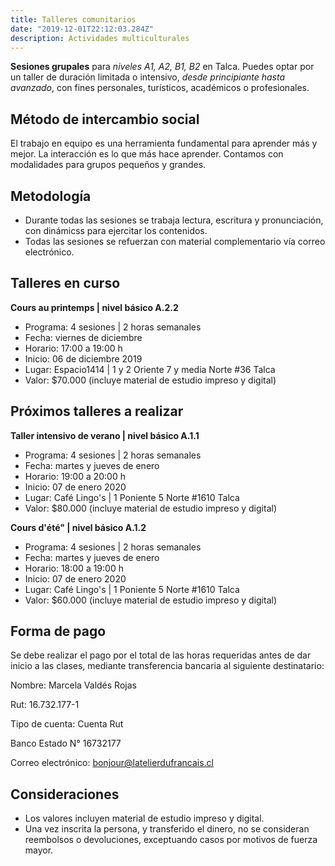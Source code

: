 ```yaml
---
title: Talleres comunitarios
date: "2019-12-01T22:12:03.284Z"
description: Actividades multiculturales
---
```


**Sesiones grupales** para *niveles A1, A2, B1, B2* en Talca.
Puedes optar por un taller de duración limitada o intensivo, *desde principiante hasta avanzado*, con fines personales, turísticos, académicos o profesionales.

## Método de intercambio social

El trabajo en equipo es una herramienta fundamental para aprender más y mejor. La interacción es lo que más hace aprender.
Contamos con modalidades para grupos pequeños y grandes.

## Metodología

- Durante todas las sesiones se trabaja lectura, escritura y pronunciación, con dinámicss para ejercitar los contenidos.
- Todas las sesiones se refuerzan con material complementario vía correo electrónico.

## Talleres en curso

**Cours au printemps | nivel básico A.2.2**
- Programa: 4 sesiones | 2 horas semanales
- Fecha: viernes de diciembre
- Horario: 17:00 a 19:00 h
- Inicio: 06 de diciembre 2019
- Lugar: Espacio1414 | 1 y 2 Oriente 7 y media Norte #36 Talca
- Valor: $70.000 (incluye material de estudio impreso y digital)

## Próximos talleres a realizar

**Taller intensivo de verano | nivel básico A.1.1**
- Programa: 4 sesiones | 2 horas semanales
- Fecha: martes y jueves de enero
- Horario: 19:00 a 20:00 h
- Inicio: 07 de enero 2020
- Lugar: Café Lingo's | 1 Poniente 5 Norte #1610 Talca
- Valor: $80.000 (incluye material de estudio impreso y digital)

**Cours d'été" | nivel básico A.1.2**
- Programa: 4 sesiones | 2 horas semanales
- Fecha: martes y jueves de enero
- Horario: 18:00 a 19:00 h
- Inicio: 07 de enero 2020
- Lugar: Café Lingo's | 1 Poniente 5 Norte #1610 Talca
- Valor: $60.000 (incluye material de estudio impreso y digital)

## Forma de pago

Se debe realizar el pago por el total de las horas requeridas antes de dar inicio a las clases, mediante transferencia bancaria al siguiente destinatario:

Nombre: Marcela Valdés Rojas

Rut: 16.732.177-1

Tipo de cuenta: Cuenta Rut

Banco Estado N° 16732177

Correo electrónico: bonjour@latelierdufrancais.cl

## Consideraciones

- Los valores incluyen material de estudio impreso y digital.
- Una vez inscrita la persona, y transferido el dinero, no se consideran reembolsos o devoluciones, exceptuando casos por motivos de fuerza mayor.
